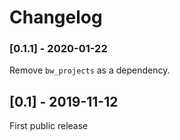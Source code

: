 # Changelog

### [0.1.1] - 2020-01-22

Remove `bw_projects` as a dependency.

## [0.1] - 2019-11-12

First public release
